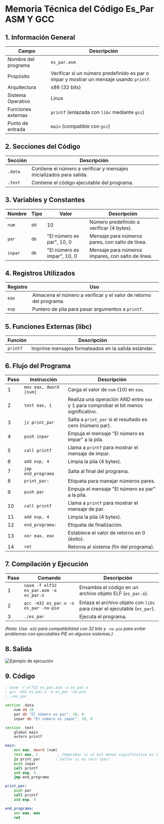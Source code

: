 # Memoria Técnica del Código Es_Par ASM Y GCC

## 1. Información General

| Campo               | Descripción                                                                 |
|---------------------|-----------------------------------------------------------------------------|
| Nombre del programa | `es_par.asm`                                                        |
| Propósito           | Verificar si un número predefinido es par o impar y mostrar un mensaje usando `printf`. |
| Arquitectura        | x86 (32 bits)                                                              |
| Sistema Operativo   | Linux                                                                      |
| Funciones externas  | `printf` (enlazada con `libc` mediante `gcc`)                              |
| Punto de entrada    | `main` (compatible con `gcc`)                                              |

## 2. Secciones del Código

| Sección | Descripción                                                                 |
|---------|-----------------------------------------------------------------------------|
| `.data` | Contiene el número a verificar y mensajes inicializados para salida.        |
| `.text` | Contiene el código ejecutable del programa.                                 |

## 3. Variables y Constantes

| Nombre  | Tipo | Valor                    | Descripción                                      |
|---------|------|--------------------------|--------------------------------------------------|
| `num`   | `dd` | 10                       | Número predefinido a verificar (4 bytes).        |
| `par`   | `db` | "El número es par", 10, 0| Mensaje para números pares, con salto de línea.  |
| `inpar` | `db` | "El número es impar", 10, 0 | Mensaje para números impares, con salto de línea. |

## 4. Registros Utilizados

| Registro | Uso                                                                 |
|----------|---------------------------------------------------------------------|
| `eax`    | Almacena el número a verificar y el valor de retorno del programa.  |
| `esp`    | Puntero de pila para pasar argumentos a `printf`.                   |

## 5. Funciones Externas (libc)

| Función | Descripción                                                                 |
|---------|-----------------------------------------------------------------------------|
| `printf`| Imprime mensajes formateados en la salida estándar.                         |

## 6. Flujo del Programa

| Paso | Instrucción         | Descripción                                           |
|------|---------------------|-------------------------------------------------------|
| 1    | `mov eax, dword [num]` | Carga el valor de `num` (10) en `eax`.             |
| 2    | `test eax, 1`       | Realiza una operación AND entre `eax` y 1 para comprobar el bit menos significativo. |
| 3    | `jz print_par`      | Salta a `print_par` si el resultado es cero (número par). |
| 4    | `push inpar`        | Empuja el mensaje "El número es impar" a la pila.     |
| 5    | `call printf`       | Llama a `printf` para mostrar el mensaje de impar.    |
| 6    | `add esp, 4`        | Limpia la pila (4 bytes).                             |
| 7    | `jmp end_programa`  | Salta al final del programa.                          |
| 8    | `print_par:`        | Etiqueta para manejar números pares.                  |
| 9    | `push par`          | Empuja el mensaje "El número es par" a la pila.       |
| 10   | `call printf`       | Llama a `printf` para mostrar el mensaje de par.      |
| 11   | `add esp, 4`        | Limpia la pila (4 bytes).                             |
| 12   | `end_programa:`     | Etiqueta de finalización.                             |
| 13   | `xor eax, eax`      | Establece el valor de retorno en 0 (éxito).           |
| 14   | `ret`               | Retorna al sistema (fin del programa).                |

## 7. Compilación y Ejecución

| Paso | Comando                                      | Descripción                                          |
|------|----------------------------------------------|------------------------------------------------------|
| 1    | `nasm -f elf32 es_par.asm -o es_par.o`       | Ensambla el código en un archivo objeto ELF (`es_par.o`). |
| 2    | `gcc -m32 es_par.o -o es_par -no-pie`        | Enlaza el archivo objeto con `libc` para crear el ejecutable (`es_par`). |
| 3    | `./es_par`                                   | Ejecuta el programa.                                 |

*(Nota: Usa `-m32` para compatibilidad con 32 bits y `-no-pie` para evitar problemas con ejecutables PIE en algunos sistemas.)*

## 8. Salida
![Ejemplo de ejecución](/static/images/es_par_gcc.png)
## 9. Código

```asm
; nasm -f elf32 es_par.asm -o es_par.o
; gcc -m32 es_par.o -o es_par -no-pie
; ./es_par

section .data
    num dd 10
    par db "El número es par", 10, 0
    inpar db "El número es impar", 10, 0

section .text
    global main
    extern printf

main:
    mov eax, dword [num]
    test eax, 1         ; Comprobar si el bit menos significativo es 1
    jz print_par       ; Saltar si es cero (par)
    push inpar
    call printf
    add esp, 4
    jmp end_programa

print_par:
    push par
    call printf
    add esp, 4

end_programa:
    xor eax, eax
    ret
